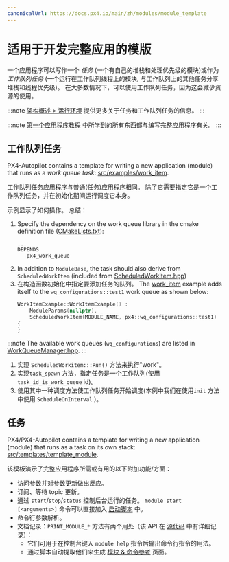 ```yaml
---
canonicalUrl: https://docs.px4.io/main/zh/modules/module_template
---
```


# 适用于开发完整应用的模版

一个应用程序可以写作一个 *任务* (一个有自己的堆栈和处理优先级的模块)或作为 *工作队列任务* (一个运行在工作队列线程上的模块, 与工作队列上的其他任务分享堆栈和线程优先级)。 在大多数情况下，可以使用工作队列任务，因为这会减少资源的使用。

:::note
[架构概述 > 运行环境](../concept/architecture.md#runtime-environment) 提供更多关于任务和工作队列任务的信息。
:::

:::note
[第一个应用程序教程](../modules/hello_sky.md) 中所学到的所有东西都与编写完整应用程序有关。
:::

## 工作队列任务

PX4-Autopilot contains a template for writing a new application (module) that runs as a *work queue task*: [src/examples/work_item](https://github.com/PX4/PX4-Autopilot/tree/release/1.13/src/examples/work_item).

工作队列任务应用程序与普通(任务)应用程序相同。 除了它需要指定它是一个工作队列任务，并在初始化期间运行调度它本身。

示例显示了如何操作。 总结：
1. Specify the dependency on the work queue library in the cmake definition file ([CMakeLists.txt](https://github.com/PX4/PX4-Autopilot/blob/release/1.13/src/examples/work_item/CMakeLists.txt)):
   ```
   ...
   DEPENDS
      px4_work_queue
   ```
1. In addition to `ModuleBase`, the task should also derive from `ScheduledWorkItem` (included from [ScheduledWorkItem.hpp](https://github.com/PX4/PX4-Autopilot/blob/release/1.13/platforms/common/include/px4_platform_common/px4_work_queue/ScheduledWorkItem.hpp))
1. 在构造函数初始化中指定要添加任务的队列。 The [work_item](https://github.com/PX4/PX4-Autopilot/blob/release/1.13/src/examples/work_item/WorkItemExample.cpp#L42) example adds itself to the `wq_configurations::test1` work queue as shown below:
   ```cpp
   WorkItemExample::WorkItemExample() :
       ModuleParams(nullptr),
       ScheduledWorkItem(MODULE_NAME, px4::wq_configurations::test1)
   {
   }
   ```

:::note
The available work queues (`wq_configurations`) are listed in [WorkQueueManager.hpp](https://github.com/PX4/PX4-Autopilot/blob/release/1.13/platforms/common/include/px4_platform_common/px4_work_queue/WorkQueueManager.hpp#L49).
:::

1. 实现 `ScheduledWorkitem:::Run()` 方法来执行"work"。
1. 实现`task_spawn` 方法，指定任务是一个工作队列(使用 `task_id_is_work_queue` id)。
1. 使用其中一种调度方法使工作队列任务开始调度(本例中我们在使用`init` 方法中使用 `ScheduleOnInterval` )。



## 任务

PX4/PX4-Autopilot contains a template for writing a new application (module) that runs as a task on its own stack: [src/templates/template_module](https://github.com/PX4/PX4-Autopilot/tree/release/1.13/src/templates/template_module).

该模板演示了完整应用程序所需或有用的以下附加功能/方面：

- 访问参数并对参数更新做出反应。
- 订阅、等待 topic 更新。
- 通过 `start`/`stop`/`status` 控制后台运行的任务。 `module start [<arguments>]` 命令可以直接加入 [启动脚本](../concept/system_startup.md) 中。
- 命令行参数解析。
- 文档记录：`PRINT_MODULE_*` 方法有两个用处（该 API 在 [源代码](https://github.com/PX4/Firmware/blob/v1.8.0/src/platforms/px4_module.h#L381) 中有详细记录）：
  - 它们可用于在控制台键入 `module help` 指令后输出命令行指令的用法。
  - 通过脚本自动提取他们来生成 [模块 & 命令参考](../modules/modules_main.md) 页面。

